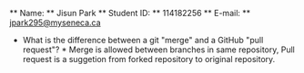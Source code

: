 ** Name: ** Jisun Park
** Student ID: ** 114182256
** E-mail: ** jpark295@myseneca.ca

* What is the difference between a git "merge" and a GitHub "pull request"? *
Merge is allowed between branches in same repository, 
Pull request is a suggetion from forked repository to original repository.
